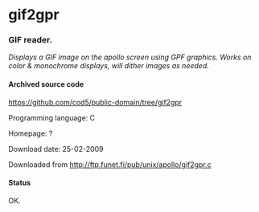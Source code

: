 # gif2gpr #

### GIF reader. ###

*Displays a GIF image on the apollo screen using GPF 
graphics.
Works on color & monochrome displays, will dither images as 
needed.*

#### Archived source code ####
https://github.com/cod5/public-domain/tree/gif2gpr

Programming language: C

Homepage: ?

Download date: 25-02-2009

Downloaded from http://ftp.funet.fi/pub/unix/apollo/gif2gpr.c

#### Status ####
OK.

